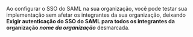 Ao configurar o SSO do SAML na sua organização, você pode testar sua implementação sem afetar os integrantes da sua organização, deixando **Exigir autenticação do SSO do SAML para todos os integrantes da organização _nome da organização_** desmarcada.
